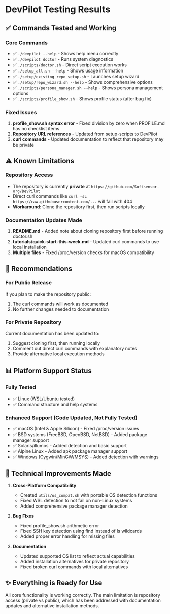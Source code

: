 # DevPilot Testing Results

## ✅ Commands Tested and Working

### Core Commands

- ✅ `./devpilot --help` - Shows help menu correctly
- ✅ `./devpilot doctor` - Runs system diagnostics
- ✅ `./scripts/doctor.sh` - Direct script execution works
- ✅ `./setup_all.sh --help` - Shows usage information
- ✅ `./setup/existing_repo_setup.sh` - Launches setup wizard
- ✅ `./setup/repo_wizard.sh --help` - Shows comprehensive options
- ✅ `./scripts/persona_manager.sh --help` - Shows persona management options
- ✅ `./scripts/profile_show.sh` - Shows profile status (after bug fix)

### Fixed Issues

1. **profile_show.sh syntax error** - Fixed division by zero when PROFILE.md has no checklist items
2. **Repository URL references** - Updated from setup-scripts to DevPilot
3. **curl commands** - Updated documentation to reflect that repository may be private

## ⚠️ Known Limitations

### Repository Access

- The repository is currently **private** at `https://github.com/Softsensor-org/DevPilot`
- Direct curl commands like `curl -sL https://raw.githubusercontent.com/...` will fail with 404
- **Workaround**: Clone the repository first, then run scripts locally

### Documentation Updates Made

1. **README.md** - Added note about cloning repository first before running doctor.sh
2. **tutorials/quick-start-this-week.md** - Updated curl commands to use local installation
3. **Multiple files** - Fixed /proc/version checks for macOS compatibility

## 🎯 Recommendations

### For Public Release

If you plan to make the repository public:

1. The curl commands will work as documented
2. No further changes needed to documentation

### For Private Repository

Current documentation has been updated to:

1. Suggest cloning first, then running locally
2. Comment out direct curl commands with explanatory notes
3. Provide alternative local execution methods

## 📊 Platform Support Status

### Fully Tested

- ✅ Linux (WSL/Ubuntu tested)
- ✅ Command structure and help systems

### Enhanced Support (Code Updated, Not Fully Tested)

- ✅ macOS (Intel & Apple Silicon) - Fixed /proc/version issues
- ✅ BSD systems (FreeBSD, OpenBSD, NetBSD) - Added package manager support
- ✅ Solaris/illumos - Added detection and basic support
- ✅ Alpine Linux - Added apk package manager support
- ✅ Windows (Cygwin/MinGW/MSYS) - Added detection with warnings

## 🔧 Technical Improvements Made

1. **Cross-Platform Compatibility**

   - Created `utils/os_compat.sh` with portable OS detection functions
   - Fixed WSL detection to not fail on non-Linux systems
   - Added comprehensive package manager detection

2. **Bug Fixes**

   - Fixed profile_show.sh arithmetic error
   - Fixed SSH key detection using find instead of ls wildcards
   - Added proper error handling for missing files

3. **Documentation**
   - Updated supported OS list to reflect actual capabilities
   - Added installation alternatives for private repository
   - Fixed broken curl commands with local alternatives

## ✨ Everything is Ready for Use

All core functionality is working correctly. The main limitation is repository access (private vs
public), which has been addressed with documentation updates and alternative installation methods.
